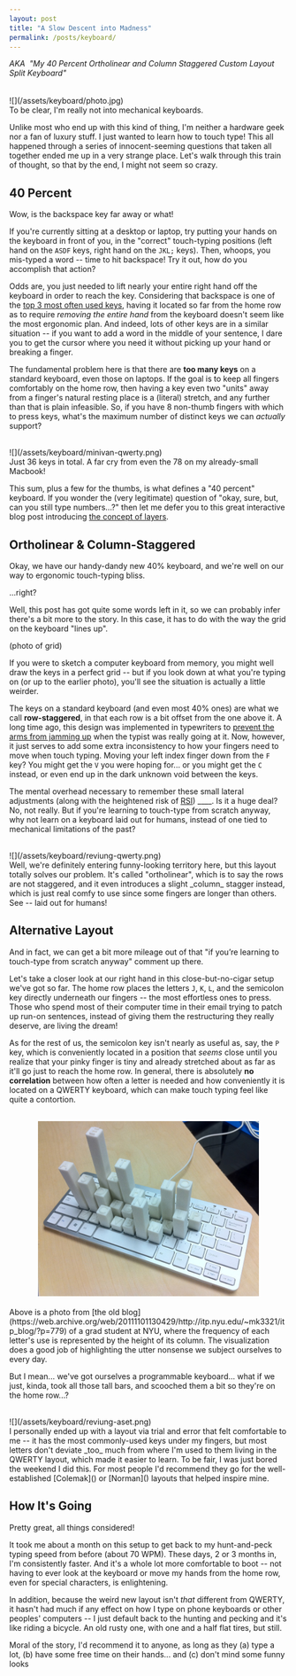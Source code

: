 ```yaml
---
layout: post
title: "A Slow Descent into Madness"
permalink: /posts/keyboard/
---
```


_AKA&nbsp; "My 40 Percent Ortholinear and Column Staggered Custom Layout Split Keyboard"_

<p style="margin-bottom: 2px;"><br/></p>
![](/assets/keyboard/photo.jpg)

<br/>
To be clear, I'm really not into mechanical keyboards.

Unlike most who end up with this kind of thing, I'm neither a hardware geek nor a fan of luxury stuff. I just wanted to learn how to touch type! This all happened through a series of innocent-seeming questions that taken all together ended me up in a very strange place. Let's walk through this train of thought, so that by the end, I might not seem so crazy.

## 40 Percent

Wow, is the backspace key far away or what!

If you're currently sitting at a desktop or laptop, try putting your hands on the keyboard in front of you, in the "correct" touch-typing positions (left hand on the `ASDF` keys, right hand on the `JKL;` keys). Then, whoops, you mis-typed a word -- time to hit backspace! Try it out, how do you accomplish that action?

Odds are, you just needed to lift nearly your entire right hand off the keyboard in order to reach the key. Considering that backspace is one of the [top 3 most often used keys](https://www.businessinsider.com/these-are-the-three-most-popular-keys-on-a-keyboard-2013-7), having it located so far from the home row as to require _removing the entire hand_ from the keyboard doesn't seem like the most ergonomic plan. And indeed, lots of other keys are in a similar situation -- if you want to add a word in the middle of your sentence, I dare you to get the cursor where you need it without picking up your hand or breaking a finger.

The fundamental problem here is that there are **too many keys** on a standard keyboard, even those on laptops. If the goal is to keep all fingers comfortably on the home row, then having a key even two "units" away from a finger's natural resting place is a (literal) stretch, and any further than that is plain infeasible. So, if you have 8 non-thumb fingers with which to press keys, what's the maximum number of distinct keys we can _actually_ support?

<br/>
![](/assets/keyboard/minivan-qwerty.png)

<br/>
Just 36 keys in total. A far cry from even the 78 on my already-small Macbook!

This sum, plus a few for the thumbs, is what defines a "40 percent" keyboard. If you wonder the (very legitimate) question of "okay, sure, but, can you still type numbers...?" then let me defer you to this great interactive blog post introducing [the concept of layers](http://jkaptur.com/layout/).

## Ortholinear & Column-Staggered

Okay, we have our handy-dandy new 40% keyboard, and we're well on our way to ergonomic touch-typing bliss.

...right?

Well, this post has got quite some words left in it, so we can probably infer there's a bit more to the story. In this case, it has to do with the way the grid on the keyboard "lines up".

(photo of grid)

If you were to sketch a computer keyboard from memory, you might well draw the keys in a perfect grid -- but if you look down at what you're typing on (or up to the earlier photo), you'll see the situation is actually a little weirder.

The keys on a standard keyboard (and even most 40% ones) are what we call **row-staggered**, in that each row is a bit offset from the one above it. A long time ago, this design was implemented in typewriters to [prevent the arms from jamming up]() when the typist was really going at it. Now, however, it just serves to add some extra inconsistency to how your fingers need to move when touch typing. Moving your left index finger down from the `F` key? You might get the `V` you were hoping for... or you might get the `C` instead, or even end up in the dark unknown void between the keys.

The mental overhead necessary to remember these small lateral adjustments (along with the heightened risk of [RSI](https://en.wikipedia.org/wiki/Repetitive_strain_injury)) ____. Is it a huge deal? No, not really. But if you're learning to touch-type from scratch anyway, why not learn on a keyboard laid out for humans, instead of one tied to mechanical limitations of the past?

<br/>
![](/assets/keyboard/reviung-qwerty.png)

<br/>
Well, we're definitely entering funny-looking territory here, but this layout totally solves our problem. It's called "ortholinear", which is to say the rows are not staggered, and it even introduces a slight _column_ stagger instead, which is just real comfy to use since some fingers are longer than others. See -- laid out for humans!

## Alternative Layout

And in fact, we can get a bit more mileage out of that "if you’re learning to touch-type from scratch anyway" comment up there.

Let's take a closer look at our right hand in this close-but-no-cigar setup we've got so far. The home row places the letters `J`, `K`, `L`, and the semicolon key directly underneath our fingers -- the most effortless ones to press. Those who spend most of their computer time in their email trying to patch up run-on sentences, instead of giving them the restructuring they really deserve, are living the dream!

As for the rest of us, the semicolon key isn't nearly as useful as, say, the `P` key, which is conveniently located in a position that _seems_ close until you realize that your pinky finger is tiny and already stretched about as far as it'll go just to reach the home row. In general, there is absolutely **no correlation** between how often a letter is needed and how conveniently it is located on a QWERTY keyboard, which can make touch typing feel like quite a contortion.

<br/>
<div style="text-align: center">
<img src="/assets/keyboard/keyboard-frequency.jpg" width="400px">
</div>

<br/>
Above is a photo from [the old blog](https://web.archive.org/web/20111101130429/http://itp.nyu.edu/~mk3321/itp_blog/?p=779) of a grad student at NYU, where the frequency of each letter's use is represented by the height of its column. The visualization does a good job of highlighting the utter nonsense we subject ourselves to every day.

But I mean... we've got ourselves a programmable keyboard... what if we just, kinda, took all those tall bars, and scooched them a bit so they're on the home row...?

<br/>
![](/assets/keyboard/reviung-aset.png)

<br/>
I personally ended up with a layout via trial and error that felt comfortable to me -- it has the most commonly-used keys under my fingers, but most letters don't deviate _too_ much from where I'm used to them living in the QWERTY layout, which made it easier to learn. To be fair, I was just bored the weekend I did this. For most people I'd recommend they go for the well-established [Colemak]() or [Norman]() layouts that helped inspire mine.

## How It's Going

Pretty great, all things considered!

It took me about a month on this setup to get back to my hunt-and-peck typing speed from before (about 70 WPM). These days, 2 or 3 months in, I'm consistently faster. And it's a whole lot more comfortable to boot -- not having to ever look at the keyboard or move my hands from the home row, even for special characters, is enlightening.

In addition, because the weird new layout isn't _that_ different from QWERTY, it hasn't had much if any effect on how I type on phone keyboards or other peoples' computers -- I just default back to the hunting and pecking and it's like riding a bicycle. An old rusty one, with one and a half flat tires, but still.

Moral of the story, I'd recommend it to anyone, as long as they (a) type a lot, (b) have some free time on their hands... and (c) don't mind some funny looks
